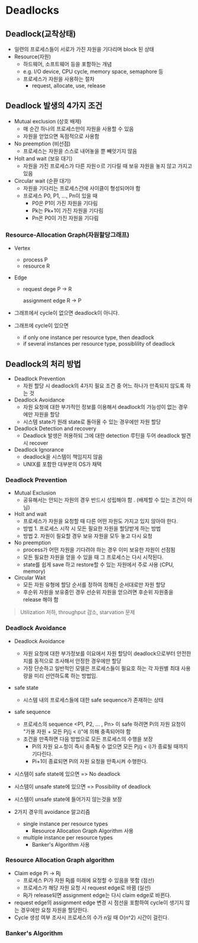 # Deadlocks

## Deadlock(교착상태)

- 일련의 프로세스들이 서로가 가진 자원을 기다리며 block 된 상태
- Resource(자원)
  - 하드웨어, 소프트웨어 등을 포함하는 개념
  - e.g. I/O device, CPU cycle, memory space, semaphore 등
  - 프로세스가 자원을 사용하는 절차
    - request, allocate, use, release



## Deadlock 발생의 4가지 조건

- Mutual exclusion (상호 배제)
  - 매 순간 하나의 프로세스만이 자원을 사용할 수 있음 
  - 자원을 얻었으면 독점적으로 사용함
- No preemption (비선점)
  - 프로세스는 자원을 스스로 내어놓을 뿐 빼앗기지 않음
- Holt and wait (보유 대기)
  - 자원을 가진 프로세스가 다른 자원ㅇ르 기다릴 때 보유 자원을 놓지 않고 가지고 있음
- Circular wait (순환 대기)
  - 자원을 기다리는 프로세스간에 사이클이 형성되어야 함
  - 프로세스 P0, P1, ..., Pn이 있을 때 
    - P0은 P1이 가진 자원을 기다림
    - Pk는 Pk+1이 가진 자원을 기다림
    - Pn은 P0이 가진 자원을 기다림



### Resource-Allocation Graph(자원할당그래프)

- Vertex

  - process P
  - resource R

- Edge

  - request dege P -> R

    assignment edge R -> P

- 그래프에서 cycle이 없으면 deadlock이 아니다. 
- 그래프에 cycle이 있으면
  - if only one instance per resource type, then deadlock
  - if several instances per resource type, possiblility of deadlock



## Deadlock의 처리 방법

- Deadlock Prevention
  - 자원 할당 시 deadlock의 4가지 필요 조건 중 어느 하나가 만족되지 않도록 하는 것
- Deadlock Avoidance
  - 자원 요청에 대한 부가적인 정보를 이용해서 deadlock의 가능성이 없는 경우에만 자원을 할당
  - 시스템 state가 원래 state로 돌아올 수 있는 경우에만 자원 할당
- Deadlock Detection and recovery
  - Deadlock 발생은 허용하되 그에 대한 detection 루틴을 두어 deadlock 발견시 recover
- Deadlock Ignorance
  - deadlock을 시스템이 책임지지 않음
  - UNIX를 포함한 대부분의 OS가 채택



### Deadlock Prevention

- Mutual Exclusion
  - 공유해서는 안되는 자원의 경우 반드시 성립해야 함 . (배제할 수 있는 조건이 아님)
- Holt and wait
  - 프로세스가 자원을 요청할 때 다른 어떤 자원도 가지고 있지 않아야 한다. 
  - 방법 1. 프로세스 시작 시 모든 필요한 자원을 할당받게 하는 방법 
  - 방법 2. 자원이 필요할 경우 보유 자원을 모두 놓고 다시 요청
- No preemption 
  - process가 어떤 자원을 기다려야 하는 경우 이미 보유한 자원이 선점됨
  - 모든 필요한 자원을 얻을 수 있을 때 그 프로세스는 다시 시작된다. 
  - state를 쉽게 save 하고 restore할 수 있는 자원에서 주로 사용 (CPU, memory)
- Circular Wait
  - 모든 자원 유형에 할당 순서를 정하여 정해진 순서대로만 자원 할당
  - 후순위 자원을 보유중인 경우 선순위 자원을 얻으려면 후순위 자원중을 release 해야 함

> Utilization 저하, throughput 감소, starvation 문제 



### Deadlock Avoidance

- Deadlock Avoidance
  - 자원 요청에 대한 부가정보를 이요애서 자원 할당이 deadlock으로부터 안전한지를 동적으로 조사해서 안정한 경우에만 할당
  - 가장 단순하고 일반적인 모델은 프로세스들이 필요호 하는 각 자원별 최대 사용량을 미리 선언하도록 하는 방법임.
- safe state
  - 시스템 내의 프로세스들에 대한 safe sequence가 존재하는 상태

- safe sequence
  - 프로세스의 sequence <P1, P2, ... , Pn> 이 safe 하려면 Pi의 자원 요청이 "가용 자원 + 모든 Pj(j < i)"에 의해 충족되어야 함
  - 조건을 만족하면 다음 방법으로 모든 프로세스의 수행을 보장
    - Pi의 자원 요ㅗ청이 즉시 충족될 수 없으면 모든 Pj(j < i)가 종료될 때까지 기다린다. 
    - Pi+1이 종료되면 Pi의 자원 요청을 만족시켜 수행한다. 
- 시스템이 safe state에 있으면 => No deadlock
- 시스템이 unsafe state에 있으면 => Possibility of deadlock
- 시스템이 unsafe state에 들어가지 않는것을 보장

- 2가지 경우의 avoidance 알고리즘
  - single instance per resource types
    - Resource Allocation Graph Algorithm 사용
  - multiple instance per resource types
    - Banker's Algorithm 사용



### Resource Allocation Graph algorithm

- Claim edge Pi -> Rj
  - 프로세스 Pi가 자원 Rj를 미래에 요청할 수 있음을 뜻함 (점선)
  - 프로세스가 해당 자원 요청 시 request edge로 바뀜 (실선)
  - Rj가 release되면 assignment edge는 다시 claim edge로 바뀐다. 
- request edge의 assignment edge 변경 시 점선을 포함하여 cycle이 생기지 않는 경우에만 요청 자원을 할당한다. 
- Cycle 생성 여부 조사시 프로세스의 수가 n일 때 O(n^2) 시간이 걸린다. 



### Banker's Algorithm

